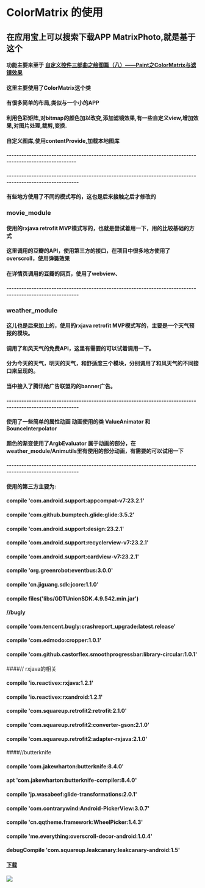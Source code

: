 #  ColorMatrix 的使用
##  在应用宝上可以搜索下载APP MatrixPhoto,就是基于这个
####  功能主要来至于 [自定义控件三部曲之绘图篇（八）——Paint之ColorMatrix与滤镜效果](http://blog.csdn.net/harvic880925/article/details/51187277)
####  这里主要使用了ColorMatrix这个类
####  有很多简单的布局,类似与一个小的APP
####  利用色彩矩阵,对bitmap的颜色加以改变,添加滤镜效果,有一些自定义view,增加效果,对图片处理,裁剪,变换.
####  自定义图库,使用contentProvide,加载本地图库
####  --------------------------------------------------------------------------------------------------------
####  ---------------------------------------------------------------------------------------------------------
#### 有些地方使用了不同的模式写的，这也是后来接触之后才修改的
###  movie_module
#### 使用的rxjava retrofit MVP模式写的，也就是尝试着用一下，用的比较基础的方式
#### 这里调用的豆瓣的API，使用第三方的接口，在项目中很多地方使用了overscroll，使用弹簧效果
#### 在详情页调用的豆瓣的网页，使用了webview、
####  ---------------------------------------------------------------------------------------------------------
###  weather_module
#### 这儿也是后来加上的，使用的rxjava retrofit MVP模式写的，主要是一个天气预报的模块。
#### 调用了和风天气的免费API，这里有需要的可以试着调用一下。
#### 分为今天的天气，明天的天气，和舒适度三个模块，分别调用了和风天气的不同接口来呈现的。
#### 当中接入了腾讯给广告联盟的的banner广告。
####  ---------------------------------------------------------------------------------------------------------
#### 使用了一些简单的属性动画   动画使用的类 ValueAnimator 和 BounceInterpolator
#### 颜色的渐变使用了ArgbEvaluator 属于动画的部分，在weather_module/Animutils里有使用的部分动画，有需要的可以试用一下
####  ---------------------------------------------------------------------------------------------------------
####  使用的第三方主要为:
####    compile 'com.android.support:appcompat-v7:23.2.1'
####    compile 'com.github.bumptech.glide:glide:3.5.2'
####    compile 'com.android.support:design:23.2.1'
####    compile 'com.android.support:recyclerview-v7:23.2.1'
####    compile 'com.android.support:cardview-v7:23.2.1'
####    compile 'org.greenrobot:eventbus:3.0.0'
####    compile 'cn.jiguang.sdk:jcore:1.1.0'
####    compile files('libs/GDTUnionSDK.4.9.542.min.jar')
####    //bugly
####    compile 'com.tencent.bugly:crashreport_upgrade:latest.release'
####    compile 'com.edmodo:cropper:1.0.1'
####    compile 'com.github.castorflex.smoothprogressbar:library-circular:1.0.1'
####// rxjava的相关
####   compile 'io.reactivex:rxjava:1.2.1'
####    compile 'io.reactivex:rxandroid:1.2.1'
####    compile 'com.squareup.retrofit2:retrofit:2.1.0'
####    compile 'com.squareup.retrofit2:converter-gson:2.1.0'
####    compile 'com.squareup.retrofit2:adapter-rxjava:2.1.0'
####//butterknife
####    compile 'com.jakewharton:butterknife:8.4.0'
####    apt 'com.jakewharton:butterknife-compiler:8.4.0'
####    compile 'jp.wasabeef:glide-transformations:2.0.1'
####    compile 'com.contrarywind:Android-PickerView:3.0.7'
####    compile 'cn.qqtheme.framework:WheelPicker:1.4.3'
####    compile 'me.everything:overscroll-decor-android:1.0.4'
####    debugCompile 'com.squareup.leakcanary:leakcanary-android:1.5'

#### [下载](http://app.qq.com/#id=detail&appid=1105962710)
![](http://upload-images.jianshu.io/upload_images/3001453-7fc76659461b6b8e.png)


